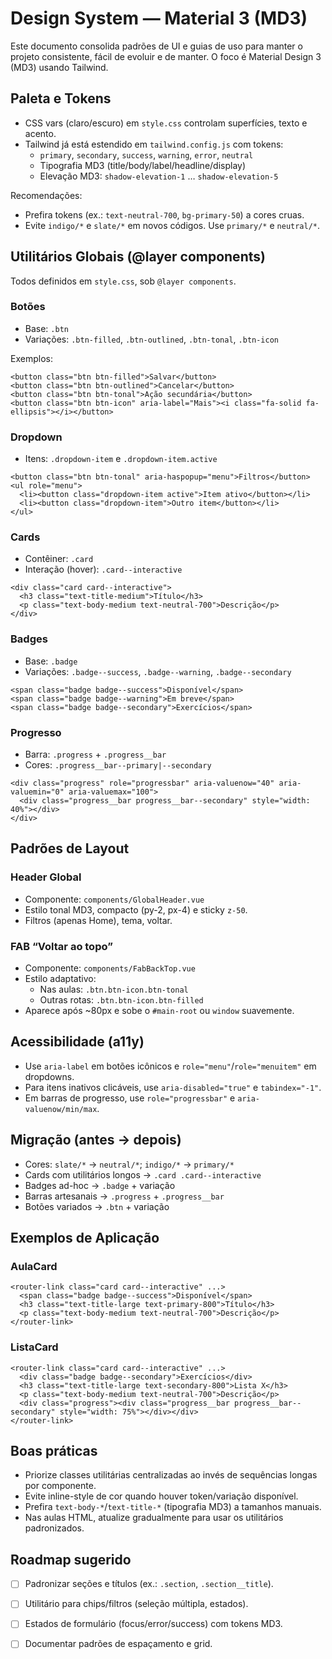 # Design System — Material 3 (MD3)

Este documento consolida padrões de UI e guias de uso para manter o projeto consistente, fácil de evoluir e de manter. O foco é Material Design 3 (MD3) usando Tailwind.

## Paleta e Tokens

- CSS vars (claro/escuro) em `style.css` controlam superfícies, texto e acento.
- Tailwind já está estendido em `tailwind.config.js` com tokens:
  - `primary`, `secondary`, `success`, `warning`, `error`, `neutral`
  - Tipografia MD3 (title/body/label/headline/display)
  - Elevação MD3: `shadow-elevation-1` … `shadow-elevation-5`

Recomendações:
- Prefira tokens (ex.: `text-neutral-700`, `bg-primary-50`) a cores cruas.
- Evite `indigo/*` e `slate/*` em novos códigos. Use `primary/*` e `neutral/*`.

## Utilitários Globais (@layer components)

Todos definidos em `style.css`, sob `@layer components`.

### Botões
- Base: `.btn`
- Variações: `.btn-filled`, `.btn-outlined`, `.btn-tonal`, `.btn-icon`

Exemplos:
```
<button class="btn btn-filled">Salvar</button>
<button class="btn btn-outlined">Cancelar</button>
<button class="btn btn-tonal">Ação secundária</button>
<button class="btn btn-icon" aria-label="Mais"><i class="fa-solid fa-ellipsis"></i></button>
```

### Dropdown
- Itens: `.dropdown-item` e `.dropdown-item.active`

```
<button class="btn btn-tonal" aria-haspopup="menu">Filtros</button>
<ul role="menu">
  <li><button class="dropdown-item active">Item ativo</button></li>
  <li><button class="dropdown-item">Outro item</button></li>
</ul>
```

### Cards
- Contêiner: `.card`
- Interação (hover): `.card--interactive`

```
<div class="card card--interactive">
  <h3 class="text-title-medium">Título</h3>
  <p class="text-body-medium text-neutral-700">Descrição</p>
</div>
```

### Badges
- Base: `.badge`
- Variações: `.badge--success`, `.badge--warning`, `.badge--secondary`

```
<span class="badge badge--success">Disponível</span>
<span class="badge badge--warning">Em breve</span>
<span class="badge badge--secondary">Exercícios</span>
```

### Progresso
- Barra: `.progress` + `.progress__bar`
- Cores: `.progress__bar--primary|--secondary`

```
<div class="progress" role="progressbar" aria-valuenow="40" aria-valuemin="0" aria-valuemax="100">
  <div class="progress__bar progress__bar--secondary" style="width: 40%"></div>
</div>
```

## Padrões de Layout

### Header Global
- Componente: `components/GlobalHeader.vue`
- Estilo tonal MD3, compacto (py-2, px-4) e sticky `z-50`.
- Filtros (apenas Home), tema, voltar.

### FAB “Voltar ao topo”
- Componente: `components/FabBackTop.vue`
- Estilo adaptativo:
  - Nas aulas: `.btn.btn-icon.btn-tonal`
  - Outras rotas: `.btn.btn-icon.btn-filled`
- Aparece após ~80px e sobe o `#main-root` ou `window` suavemente.

## Acessibilidade (a11y)

- Use `aria-label` em botões icônicos e `role="menu"`/`role="menuitem"` em dropdowns.
- Para itens inativos clicáveis, use `aria-disabled="true"` e `tabindex="-1"`.
- Em barras de progresso, use `role="progressbar"` e `aria-valuenow/min/max`.

## Migração (antes → depois)

- Cores: `slate/*` → `neutral/*`; `indigo/*` → `primary/*`
- Cards com utilitários longos → `.card .card--interactive`
- Badges ad-hoc → `.badge` + variação
- Barras artesanais → `.progress` + `.progress__bar`
- Botões variados → `.btn` + variação

## Exemplos de Aplicação

### AulaCard
```
<router-link class="card card--interactive" ...>
  <span class="badge badge--success">Disponível</span>
  <h3 class="text-title-large text-primary-800">Título</h3>
  <p class="text-body-medium text-neutral-700">Descrição</p>
</router-link>
```

### ListaCard
```
<router-link class="card card--interactive" ...>
  <div class="badge badge--secondary">Exercícios</div>
  <h3 class="text-title-large text-secondary-800">Lista X</h3>
  <p class="text-body-medium text-neutral-700">Descrição</p>
  <div class="progress"><div class="progress__bar progress__bar--secondary" style="width: 75%"></div></div>
</router-link>
```

## Boas práticas

- Priorize classes utilitárias centralizadas ao invés de sequências longas por componente.
- Evite inline-style de cor quando houver token/variação disponível.
- Prefira `text-body-*`/`text-title-*` (tipografia MD3) a tamanhos manuais.
- Nas aulas HTML, atualize gradualmente para usar os utilitários padronizados.

## Roadmap sugerido

- [ ] Padronizar seções e títulos (ex.: `.section`, `.section__title`).
- [ ] Utilitário para chips/filtros (seleção múltipla, estados).
- [ ] Estados de formulário (focus/error/success) com tokens MD3.
- [ ] Documentar padrões de espaçamento e grid.

